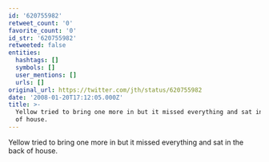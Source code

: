 ```yaml
---
id: '620755982'
retweet_count: '0'
favorite_count: '0'
id_str: '620755982'
retweeted: false
entities:
  hashtags: []
  symbols: []
  user_mentions: []
  urls: []
original_url: https://twitter.com/jth/status/620755982
date: '2008-01-20T17:12:05.000Z'
title: >-
  Yellow tried to bring one more in but it missed everything and sat in the back
  of house.
---
```


Yellow tried to bring one more in but it missed everything and sat in the back of house.
